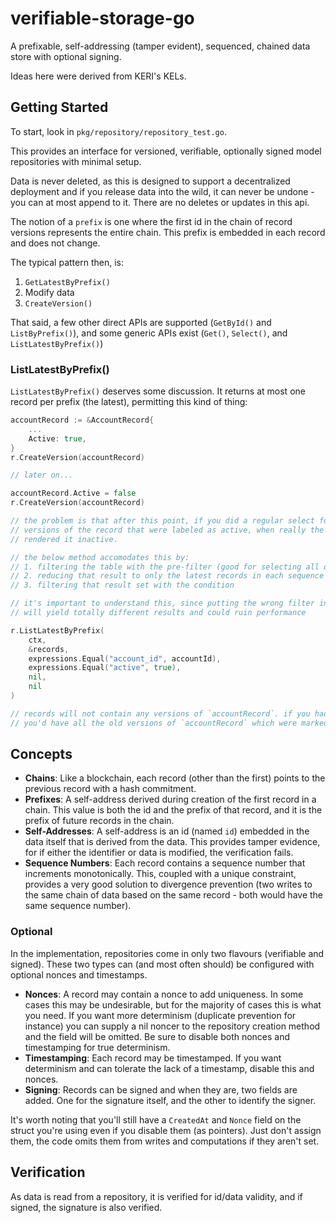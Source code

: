 # verifiable-storage-go
A prefixable, self-addressing (tamper evident), sequenced, chained data store with optional signing.

Ideas here were derived from KERI's KELs.

## Getting Started

To start, look in `pkg/repository/repository_test.go`.

This provides an interface for versioned, verifiable, optionally signed model repositories with
minimal setup.

Data is never deleted, as this is designed to support a decentralized deployment and if you release
data into the wild, it can never be undone - you can at most append to it. There are no deletes or
updates in this api.

The notion of a `prefix` is one where the first id in the chain of record versions represents the
entire chain. This prefix is embedded in each record and does not change.

The typical pattern then, is:

1. `GetLatestByPrefix()`
2. Modify data
3. `CreateVersion()`

That said, a few other direct APIs are supported (`GetById()` and `ListByPrefix()`), and some
generic APIs exist (`Get()`, `Select()`, and `ListLatestByPrefix()`)

### ListLatestByPrefix()

`ListLatestByPrefix()` deserves some discussion. It returns at most one record per prefix (the
latest), permitting this kind of thing:

```go
accountRecord := &AccountRecord{
    ...
    Active: true,
}
r.CreateVersion(accountRecord)

// later on...

accountRecord.Active = false
r.CreateVersion(accountRecord)

// the problem is that after this point, if you did a regular select for active accounts, you'd get
// versions of the record that were labeled as active, when really the most recent version has
// rendered it inactive.

// the below method accomodates this by:
// 1. filtering the table with the pre-filter (good for selecting all data for an account)
// 2. reducing that result to only the latest records in each sequence
// 3. filtering that result set with the condition

// it's important to understand this, since putting the wrong filter in the wrong place
// will yield totally different results and could ruin performance

r.ListLatestByPrefix(
    ctx,
    &records, 
    expressions.Equal("account_id", accountId),
    expressions.Equal("active", true),
    nil,
    nil
)

// records will not contain any versions of `accountRecord`. if you had performed a regular select,
// you'd have all the old versions of `accountRecord` which were marked active.

```

## Concepts

- **Chains**: Like a blockchain, each record (other than the first) points to the previous record
with a hash commitment.
- **Prefixes**: A self-address derived during creation of the first record in a chain. This value is
both the id and the prefix of that record, and it is the prefix of future records in the chain.
- **Self-Addresses**: A self-address is an id (named `id`) embedded in the data itself that is derived
from the data. This provides tamper evidence, for if either the identifier or data is modified, the
verification fails.
- **Sequence Numbers**: Each record contains a sequence number that increments monotonically. This,
coupled with a unique constraint, provides a very good solution to divergence prevention (two
writes to the same chain of data based on the same record - both would have the same sequence
number).

### Optional

In the implementation, repositories come in only two flavours (verifiable and signed). These two
types can (and most often should) be configured with optional nonces and timestamps.

- **Nonces**: A record may contain a nonce to add uniqueness. In some cases this may be undesirable,
but for the majority of cases this is what you need. If you want more determinism (duplicate
prevention for instance) you can supply a nil noncer to the repository creation method and the field
will be omitted. Be sure to disable both nonces and timestamping for true determinism.
- **Timestamping**: Each record may be timestamped. If you want determinism and can tolerate the
lack of a timestamp, disable this and nonces.
- **Signing**: Records can be signed and when they are, two fields are added. One for the signature
itself, and the other to identify the signer.

It's worth noting that you'll still have a `CreatedAt` and `Nonce` field on the struct you're using
even if you disable them (as pointers). Just don't assign them, the code omits them from writes
and computations if they aren't set.

## Verification

As data is read from a repository, it is verified for id/data validity, and if signed, the
signature is also verified.
